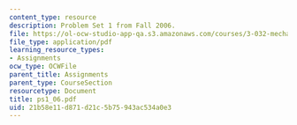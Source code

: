 ```yaml
---
content_type: resource
description: Problem Set 1 from Fall 2006.
file: https://ol-ocw-studio-app-qa.s3.amazonaws.com/courses/3-032-mechanical-behavior-of-materials-fall-2007/21b58e11d871d21c5b75943ac534a0e3_ps1_06.pdf
file_type: application/pdf
learning_resource_types:
- Assignments
ocw_type: OCWFile
parent_title: Assignments
parent_type: CourseSection
resourcetype: Document
title: ps1_06.pdf
uid: 21b58e11-d871-d21c-5b75-943ac534a0e3
---
```


